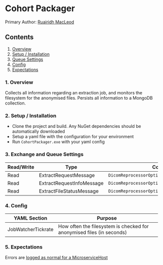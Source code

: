 
# Cohort Packager

Primary Author: [Ruairidh MacLeod](https://github.com/rkm)

## Contents

 1. [Overview](#1-overview)
 2. [Setup / Installation](#2-setup--installation)
 3. [Queue Settings](#3-queue-settings)
 4. [Config](#4-config)
 5. [Expectations](#5-expectations)

### 1. Overview

Collects all information regarding an extraction job, and monitors the filesystem for the anonymised files. Persists all information to a MongoDB collection.

### 2. Setup / Installation

- Clone the project and build. Any NuGet dependencies should be automatically downloaded
- Setup a yaml file with the configuration for your environment
- Run `CohortPackager.exe` with your yaml config

### 3. Exchange and Queue Settings

| Read/Write | Type | Config setting |
| ------------- | ------------- |------------- |
|Read|ExtractRequestMessage|`DicomReprocessorOptions.ExtractRequestInfoOptions`|
|Read|ExtractRequestInfoMessage|`DicomReprocessorOptions.ExtractFilesInfoOptions`|
|Read|ExtractFileStatusMessage | `DicomReprocessorOptions.AnonImageStatusOptions` |

### 4. Config

| YAML Section  | Purpose |
| ------------- | ------------- |
|JobWatcherTickrate|How often the filesystem is checked for anonymised files (in seconds)|

### 5. Expectations

Errors are [logged as normal for a MicroserviceHost](../../common/Smi.Common/README.md#logging)
